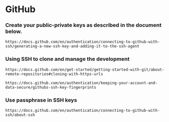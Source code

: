 # GitHub

### Create your public-private keys as described in the document below.
```
https://docs.github.com/en/authentication/connecting-to-github-with-ssh/generating-a-new-ssh-key-and-adding-it-to-the-ssh-agent
```

### Using SSH to clone and manage the development
```
https://docs.github.com/en/get-started/getting-started-with-git/about-remote-repositories#cloning-with-https-urls

https://docs.github.com/en/authentication/keeping-your-account-and-data-secure/githubs-ssh-key-fingerprints
```

### Use passphrase in SSH keys

```
https://docs.github.com/en/authentication/connecting-to-github-with-ssh/about-ssh

```